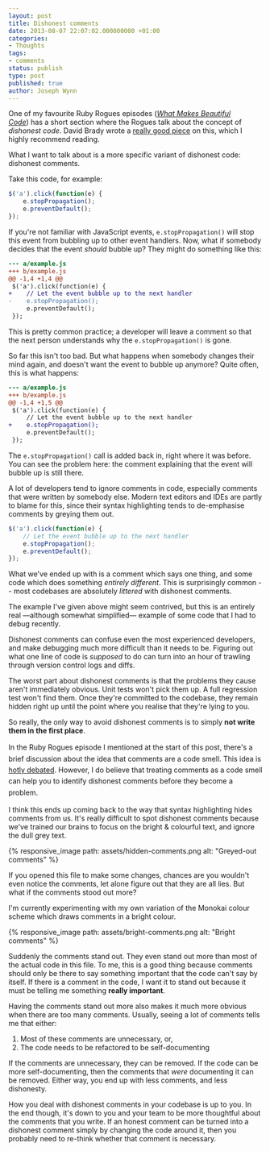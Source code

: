 ```yaml
---
layout: post
title: Dishonest comments
date: 2013-08-07 22:07:02.000000000 +01:00
categories:
- Thoughts
tags:
- comments
status: publish
type: post
published: true
author: Joseph Wynn
---
```


One of my favourite Ruby Rogues episodes ([_What Makes Beautiful Code_](http://rubyrogues.com/what-makes-beautiful-code/)) has a short section where the Rogues talk about the concept of _dishonest code_. David Brady wrote a [really good piece](http://chalain.livejournal.com/39332.html) on this, which I highly recommend reading.

What I want to talk about is a more specific variant of dishonest code: dishonest comments.

Take this code, for example:

```js
$('a').click(function(e) {
    e.stopPropagation();
    e.preventDefault();
});
```

If you're not familiar with JavaScript events, `e.stopPropagation()` will stop this event from bubbling up to other event handlers. Now, what if somebody decides that the event _should_ bubble up? They might do something like this:

```diff
--- a/example.js
+++ b/example.js
@@ -1,4 +1,4 @@
 $('a').click(function(e) {
+    // Let the event bubble up to the next handler
-    e.stopPropagation();
     e.preventDefault();
 });
```

This is pretty common practice; a developer will leave a comment so that the next person understands why the `e.stopPropagation()` is gone.<!--more-->

So far this isn't too bad. But what happens when somebody changes their mind again, and doesn't want the event to bubble up anymore? Quite often, this is what happens:

```diff
--- a/example.js
+++ b/example.js
@@ -1,4 +1,5 @@
 $('a').click(function(e) {
     // Let the event bubble up to the next handler
+    e.stopPropagation();
     e.preventDefault();
 });
```

The `e.stopPropagation()` call is added back in, right where it was before. You can see the problem here: the comment explaining that the event will bubble up is still there.

A lot of developers tend to ignore comments in code, especially comments that were written by somebody else. Modern text editors and IDEs are partly to blame for this, since their syntax highlighting tends to de-emphasise comments by greying them out.

```js
$('a').click(function(e) {
    // Let the event bubble up to the next handler
    e.stopPropagation();
    e.preventDefault();
});
```

What we've ended up with is a comment which says one thing, and some code which does something _entirely different_. This is surprisingly common -- most codebases are absolutely _littered_ with dishonest comments.

The example I've given above might seem contrived, but this is an entirely real —although somewhat simplified— example of some code that I had to debug recently.

Dishonest comments can confuse even the most experienced developers, and make debugging much more difficult than it needs to be. Figuring out what one line of code is _supposed_ to do can turn into an hour of trawling through version control logs and diffs.

The worst part about dishonest comments is that the problems they cause aren't immediately obvious. Unit tests won't pick them up. A full regression test won't find them. Once they're committed to the codebase, they remain hidden right up until the point where you realise that they're lying to you.

So really, the only way to avoid dishonest comments is to simply **not write them in the first place**.

<span style="line-height: 1.6;">In the Ruby Rogues episode I mentioned at the start of this post, there's a brief discussion about the idea that comments are a code smell. This idea is </span>[hotly debated](http://programmers.stackexchange.com/questions/1/comments-are-a-code-smell).<span style="line-height: 1.6;"> However, I do believe that treating comments as a code smell can help you to identify dishonest comments before they become a problem.</span>

I think this ends up coming back to the way that syntax highlighting hides comments from us. It's really difficult to spot dishonest comments because we've trained our brains to focus on the bright &amp; colourful text, and ignore the dull grey text.

{% responsive_image path: assets/hidden-comments.png alt: "Greyed-out comments" %}

If you opened this file to make some changes, chances are you wouldn't even notice the comments, let alone figure out that they are all lies. But what if the comments stood out more?

I'm currently experimenting with my own variation of the Monokai colour scheme which draws comments in a bright colour.

{% responsive_image path: assets/bright-comments.png alt: "Bright comments" %}

Suddenly the comments stand out. They even stand out more than most of the actual code in this file. To me, this is a good thing because comments should only be there to say something important that the code can't say by itself. If there is a comment in the code, I want it to stand out because it must be telling me something **really important**.

Having the comments stand out more also makes it much more obvious when there are too many comments. Usually, seeing a lot of comments tells me that either:

1.  Most of these comments are unnecessary, or,
2.  The code needs to be refactored to be self-documenting

If the comments are unnecessary, they can be removed. If the code can be more self-documenting, then the comments that _were_ documenting it can be removed. Either way, you end up with less comments, and less dishonesty.

How you deal with dishonest comments in your codebase is up to you. In the end though, it's down to you and your team to be more thoughtful about the comments that you write. If an honest comment can be turned into a dishonest comment simply by changing the code around it, then you probably need to re-think whether that comment is necessary.
